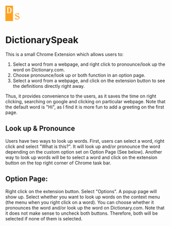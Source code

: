 ![DictionarySpeak](icons/48icon.png)

# DictionarySpeak 
This is a small Chrome Extension which allows users to:  
1. Select a word from a webpage, and right click to pronounce/look up the word on Dictionary.com.
2. Choose pronounce/look up or both function in an option page.
3. Select a word from a webpage, and click on the extension button to see the definitions directly right away.  

Thus, it provides convenience to the users, as it saves the time on right clicking, searching on google and clicking on particular webpage. Note that the default word is "Hi", as I find it is more fun to add a greeting on the first page.
 
 
## Look up & Pronounce
Users have two ways to look up words. First, users can select a word, right click and select "What is this?". It will look up and/or pronounce the word depending on the custom option set on Option Page (See below). Another way to look up words will be to select a word and click on the extension button on the top right corner of Chrome task bar.

## Option Page:
Right click on the extension button. Select "Options". A popup page will show up. Select whether you want to look up words on the context menu (the menu when you right click on a word). You can choose whether it pronounces the word and/or look up the word on Dictionary.com. Note that it does not make sense to uncheck both buttons. Therefore, both will be selected if none of them is selected.

